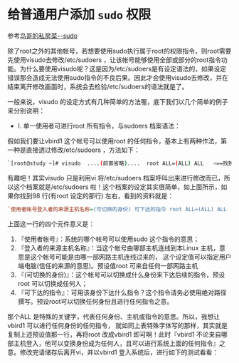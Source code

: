 # 给普通用户添加 `sudo` 权限



参考[鸟哥的私房菜--sudo](<http://linux.vbird.org/linux_basic/0410accountmanager.php#sudo>)

除了root之外的其他帐号，若想要使用sudo执行属于root的权限指令，则root需要先使用visudo去修改/etc/sudoers ，让该帐号能够使用全部或部分的root指令功能。为什么要使用visudo呢？这是因为/etc/sudoers是有设定语法的，如果设定错误那会造成无法使用sudo指令的不良后果。因此才会使用visudo去修改，并在结束离开修改画面时，系统会去检验/etc/sudoers的语法就是了。

一般来说，visudo 的设定方式有几种简单的方法喔，底下我们以几个简单的例子来分别说明：



- I. 单一使用者可进行root 所有指令，与sudoers 档案语法：

假如我们要让vbird1 这个帐号可以使用root 的任何指令，基本上有两种作法，第一种是直接透过修改/etc/sudoers ，方法如下：

```bash
`[root@study ~]# visudo  ....(前面省略)....  root ALL=(ALL) ALL   <==找到这一行，大约在98行左右 vbird1 ALL=(ALL) ALL   <==这一行是你要新增的！ ....(底下省略).... `
```

有趣吧！其实visudo 只是利用vi 将/etc/sudoers 档案呼叫出来进行修改而已，所以这个档案就是/etc/sudoers 啦！这个档案的设定其实很简单，如上面所示，如果你找到98 行(有root 设定的那行) 左右，看到的资料就是：

```ini
`使用者帐号登入者的来源主机名称=(可切换的身份) 可下达的指令 root ALL=(ALL) ALL    <==这是预设值 `
```

上面这一行的四个元件意义是：

1. 『使用者帐号』：系统的哪个帐号可以使用sudo 这个指令的意思；
2. 『登入者的来源主机名称』：当这个帐号由哪部主机连线到本Linux 主机，意思是这个帐号可能是由哪一部网路主机连线过来的， 这个设定值可以指定用户端电脑(信任的来源的意思)。预设值root 可来自任何一部网路主机
3. 『(可切换的身份)』：这个帐号可以切换成什么身份来下达后续的指令，预设root 可以切换成任何人；
4. 『可下达的指令』：可用该身份下达什么指令？这个指令请务必使用绝对路径撰写。预设root可以切换任何身份且进行任何指令之意。

那个ALL 是特殊的关键字，代表任何身份、主机或指令的意思。所以，我想让vbird1 可以进行任何身份的任何指令， 就如同上表特殊字体写的那样，其实就是复制上述预设值那一行，再将root 改成vbird1 即可啊！此时『vbird1 不论来自哪部主机登入，他可以变换身份成为任何人，且可以进行系统上面的任何指令』之意。修改完请储存后离开vi，并以vbird1 登入系统后，进行如下的测试看看：